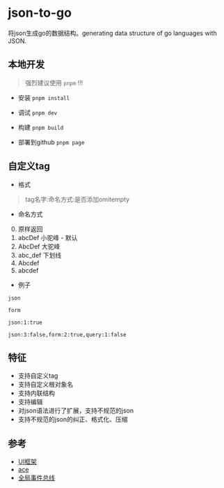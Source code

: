 # json-to-go
将json生成go的数据结构。generating data structure of go languages with JSON.


## 本地开发

> 强烈建议使用 `pnpm` !!!

- 安装 `pnpm install`

- 调试 `pnpm dev`

- 构建 `pnpm build`

- 部署到github `pnpm page`

## 自定义tag

- 格式

> tag名字:命名方式:是否添加omitempty

- 命名方式

0. 原样返回
1. abcDef 小驼峰 - 默认
2. AbcDef 大驼峰
3. abc_def 下划线
4. Abcdef 
5. abcdef

- 例子

`json`

`form`

`json:1:true`

`json:3:false,form:2:true,query:1:false`

## 特征

- 支持自定义tag
- 支持自定义根对象名
- 支持内联结构
- 支持编辑
- 对json语法进行了扩展，支持不规范的json
- 支持不规范的json的纠正、格式化、压缩


## 参考

- [UI框架](https://primefaces.org/primevue/showcase/#/setup)
- [ace](https://ace.c9.io/#nav=api)
- [全局事件总线](https://vue3.chengpeiquan.com/communication.html#eventbus-new)